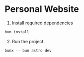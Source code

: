 # Personal Website

1. Install required dependencies
```bash
bun install
```

2. Run the project
```bash
bunx -- bun astro dev
```